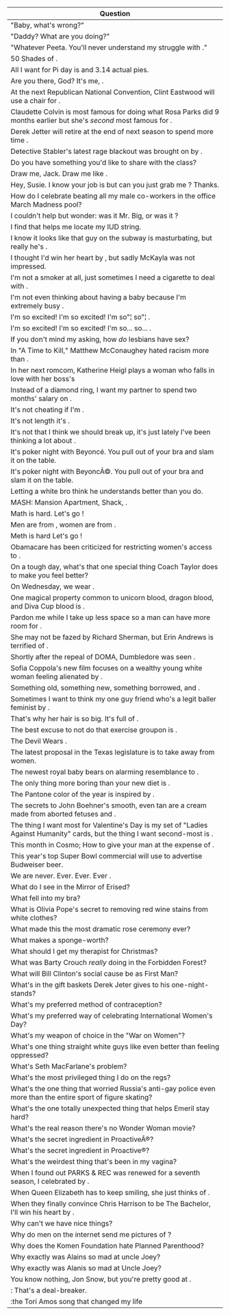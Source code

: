 Question |
--- |
"Baby, what's wrong?" |
"Daddy? What are you doing?" |
"Whatever Peeta. You'll never understand my struggle with <BLANK>." |
50 Shades of <BLANK>. |
All I want for Pi day is <BLANK> and 3.14 actual pies. |
Are you there, God? It's me, <BLANK>. |
At the next Republican National Convention, Clint Eastwood will use a chair for <BLANK>. |
Claudette Colvin is most famous for doing what Rosa Parks did 9 months earlier but she's *second* most famous for <BLANK>. |
Derek Jetter will retire at the end of next season to spend more time <BLANK>. |
Detective Stabler's latest rage blackout was brought on by <BLANK>. |
Do you have something you'd like to share with the class? |
Draw me, Jack. Draw me like <BLANK>. |
Hey, Susie. I know your job is <BLANK> but can you just grab me <BLANK>? Thanks. |
How do I celebrate beating all my male co-workers in the office March Madness pool? |
I couldn't help but wonder: was it Mr. Big, or was it <BLANK>? |
I find that <BLANK> helps me locate my IUD string. |
I know it looks like that guy on the subway is masturbating, but really he's <BLANK>. |
I thought I'd win her heart by <BLANK>, but sadly McKayla was not impressed. |
I'm not a smoker at all, just sometimes I need a cigarette to deal with <BLANK>. |
I'm not even thinking about having a baby because I'm extremely busy <BLANK>. |
I'm so excited! I'm so excited! I'm so"&brvbar; so"&brvbar; <BLANK>. |
I'm so excited! I'm so excited! I'm so... so... <BLANK>. |
If you don't mind my asking, how *do* lesbians have sex? |
In "A Time to Kill," Matthew McConaughey hated racism more than <BLANK>. |
In her next romcom, Katherine Heigl plays a woman who falls in love with her boss's <BLANK> |
Instead of a diamond ring, I want my partner to spend two months' salary on <BLANK>. |
It's not cheating if I'm <BLANK>. |
It's not length it's <BLANK>. |
It's not that I think we should break up, it's just lately I've been thinking a lot about <BLANK>. |
It's poker night with Beyonc&#233;. You pull <BLANK> out of your bra and slam it on the table. |
It's poker night with Beyonc&Atilde;&copy;. You pull <BLANK> out of your bra and slam it on the table. |
Letting a white bro think he understands <BLANK> better than you do. |
MASH: Mansion Apartment, Shack, <BLANK>. |
Math is hard. Let's go <BLANK>! |
Men are from <BLANK>, women are from <BLANK>. |
Meth is hard Let's go <BLANK>! |
Obamacare has been criticized for restricting women's access to <BLANK>. |
On a tough day, what's that one special thing Coach Taylor does to make you feel better? |
On Wednesday, we wear <BLANK>. |
One magical property common to unicorn blood, dragon blood, and Diva Cup blood is <BLANK>. |
Pardon me while I take up less space so a man can have more room for <BLANK>. |
She may not be fazed by Richard Sherman, but Erin Andrews is terrified of <BLANK>. |
Shortly after the repeal of DOMA, Dumbledore was seen <BLANK>. |
Sofia Coppola's new film focuses on a wealthy young white woman feeling alienated by <BLANK>. |
Something old, something new, something borrowed, and <BLANK>. |
Sometimes I want to think my one guy friend who's a legit baller feminist by <BLANK>. |
That's why her hair is so big. It's full of <BLANK>. |
The best excuse to not do that exercise groupon is <BLANK>. |
The Devil Wears <BLANK>. |
The latest proposal in the Texas legislature is to take away <BLANK> from women. |
The newest royal baby bears on alarming resemblance to <BLANK>. |
The only thing more boring than your new diet is <BLANK>. |
The Pantone color of the year is inspired by <BLANK>. |
The secrets to John Boehner's smooth, even tan are a cream made from aborted fetuses and <BLANK>. |
The thing I want most for Valentine's Day is my set of "Ladies Against Humanity" cards, but the thing I want second-most is <BLANK>. |
This month in Cosmo; How to give your man <BLANK> at the expense of <BLANK>. |
This year's top Super Bowl commercial will use <BLANK> to advertise Budweiser beer. |
We are never. Ever. Ever. Ever <BLANK>. |
What do I see in the Mirror of Erised? |
What fell into my bra? |
What is Olivia Pope's secret to removing red wine stains from white clothes? |
What made this the most dramatic rose ceremony ever? |
What makes a sponge-worth? |
What should I get my therapist for Christmas? |
What was Barty Crouch *really* doing in the Forbidden Forest? |
What will Bill Clinton's social cause be as First Man? |
What's in the gift baskets Derek Jeter gives to his one-night-stands? |
What's my preferred method of contraception? |
What's my preferred way of celebrating International Women's Day? |
What's my weapon of choice in the "War on Women"? |
What's one thing straight white guys like even better than feeling oppressed? |
What's Seth MacFarlane's problem? |
What's the most privileged thing I do on the regs? |
What's the one thing that worried Russia's anti-gay police even more than the entire sport of figure skating? |
What's the one totally unexpected thing that helps Emeril stay hard? |
What's the real reason there's no Wonder Woman movie? |
What's the secret ingredient in Proactive&Acirc;&reg;? |
What's the secret ingredient in Proactive&reg;? |
What's the weirdest thing that's been in my vagina? |
When I found out PARKS & REC was renewed for a seventh season, I celebrated by <BLANK>. |
When Queen Elizabeth has to keep smiling, she just thinks of <BLANK>. |
When they finally convince Chris Harrison to be The Bachelor, I'll win his heart by <BLANK>. |
Why can't we have nice things? |
Why do men on the internet send me pictures of <BLANK>? |
Why does the Komen Foundation hate Planned Parenthood? |
Why exactly was Alains so mad at uncle Joey? |
Why exactly was Alanis so mad at Uncle Joey? |
You know nothing, Jon Snow, but you're pretty good at <BLANK>. |
<BLANK>: That's a deal-breaker. |
<BLANK>:the Tori Amos song that changed my life |
